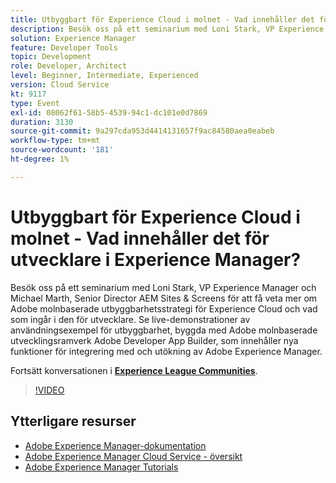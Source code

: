 ```yaml
---
title: Utbyggbart för Experience Cloud i molnet - Vad innehåller det för utvecklare i Experience Manager?
description: Besök oss på ett seminarium med Loni Stark, VP Experience Manager och Michael Marth, Senior Director AEM Sites & Screens för att få veta mer om Adobe molnbaserade utbyggbarhetsstrategi för Experience Cloud och vad som ingår i den för utvecklare. Se live-demonstrationer av användningsexempel för utbyggbarhet, byggda med Adobe molnbaserade utvecklingsramverk Adobe Developer App Builder, som innehåller nya funktioner för integrering med och utökning av Adobe Experience Manager.
solution: Experience Manager
feature: Developer Tools
topic: Development
role: Developer, Architect
level: Beginner, Intermediate, Experienced
version: Cloud Service
kt: 9117
type: Event
exl-id: 08062f61-58b5-4539-94c1-dc101e0d7869
duration: 3130
source-git-commit: 9a297cda953d4414131657f9ac84580aea0eabeb
workflow-type: tm+mt
source-wordcount: '181'
ht-degree: 1%

---
```


# Utbyggbart för Experience Cloud i molnet - Vad innehåller det för utvecklare i Experience Manager?

Besök oss på ett seminarium med Loni Stark, VP Experience Manager och Michael Marth, Senior Director AEM Sites &amp; Screens för att få veta mer om Adobe molnbaserade utbyggbarhetsstrategi för Experience Cloud och vad som ingår i den för utvecklare. Se live-demonstrationer av användningsexempel för utbyggbarhet, byggda med Adobe molnbaserade utvecklingsramverk Adobe Developer App Builder, som innehåller nya funktioner för integrering med och utökning av Adobe Experience Manager.

Fortsätt konversationen i **[Experience League Communities](https://adobe.ly/2XTk7aX)**.

>[!VIDEO](https://video.tv.adobe.com/v/337491/?quality=12&learn=on&hidetitle=true)

## Ytterligare resurser

- [Adobe Experience Manager-dokumentation](https://experienceleague.adobe.com/docs/experience-manager-cloud-service.html)
- [Adobe Experience Manager Cloud Service - översikt](https://experienceleague.adobe.com/docs/experience-manager-cloud-service/overview/home.html)
- [Adobe Experience Manager Tutorials](https://experienceleague.adobe.com/docs/experience-manager-tutorials.html)
